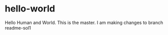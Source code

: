 # hello-world

Hello Human and World.
This is the master.
I am making changes to branch readme-sol1
